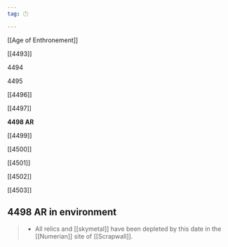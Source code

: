 ```yaml
---
tag: 🕛

---
```

[[Age of Enthronement]]


[[4493]]

4494

4495

[[4496]]

[[4497]]

**4498 AR**

[[4499]]

[[4500]]

[[4501]]

[[4502]]

[[4503]]



## 4498 AR in environment

>  - All relics and [[skymetal]] have been depleted by this date in the [[Numerian]] site of [[Scrapwall]].






